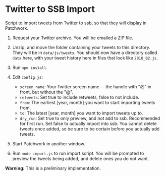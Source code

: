 # Twitter to SSB Import 

Script to import tweets from Twitter to ssb, so that they will display in Patchwork.

1. Request your Twitter archive. You will be emailed a ZIP file.

2. Unzip, and move the folder containing your tweets to this directory. They will be in `data/js/tweets`. You should now have a directory called `data` here, with your tweet history here in files that look like `2018_02.js`.

3. Run `npm install`.

4. Edit `config.js`:
    - `screen_name`: Your Twitter screen name -- the handle with "@" in front, but without the "@".
    - `retweets`: Set true to include retweets, false to not include.
    - `from`: The earliest [year, month] you want to start importing tweets from.
    - `to`: The latest [year, month] you want to import tweets up to.
    - `dry_run`: Set true to only preview, and not add to ssb. Recommended for first run. Set false to actually import into ssb. You cannot delete tweets once added, so be sure to be certain before you actually add tweets. 
    
5. Start Patchwork in another window. 

6. Run `node import.js` to run import script. You will be prompted to preview the tweets being added, and delete ones you do not want. 


**Warning:** This is a preliminary implementation. 
